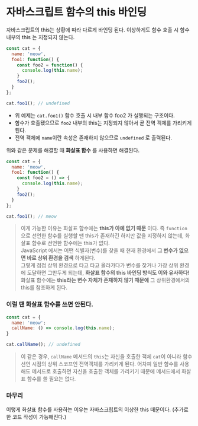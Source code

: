 # 자바스크립트 함수의 this 바인딩
자바스크립트의 this는 상황에 따라 다르게 바인딩 된다. 이상하게도 함수 호출 시 함수 내부의 this 는 지정되지 않는다.  
```javascript
const cat = {
  name: 'meow',
  foo1: function() {
    const foo2 = function() {
      console.log(this.name);
    }
    foo2();
  }
};

cat.foo1();	// undefined
```
- 위 예제는 ```cat.foo1()``` 함수 호출 시 내부 함수 foo2 가 실행되는 구조이다.
- 함수가 호출됐으므로 ```foo2``` 내부의 this는 지정되지 않아서 곧 전역 객체를 가리키게 된다.
- 전역 객체에 ```name```이란 속성은 존재하지 않으므로 ```undefined``` 로 출력된다.

위와 같은 문제를 해결할 때 __화살표 함수__ 를 사용하면 해결된다.  
```javascript
const cat = {
  name: 'meow',
  foo1: function() {
    const foo2 = () => {
      console.log(this.name);
    }
    foo2();
  }
};

cat.foo1();	// meow
```
> 이게 가능한 이유는 화살표 함수에는 __this가 아예 없기 때문__ 이다. 즉 ```function``` 으로 선언한 함수를 실행할 땐 this가 존재하긴 하지만 값을 지정하지 않는데, 화살표 함수로 선언한 함수에는 this가 없다.  
> JavaScript 에서는 어떤 식별자(변수)를 찾을 때 현재 환경에서 __그 변수가 없으면 바로 상위 환경을 검색__ 하게된다.  
> 그렇게 점점 상위 환경으로 타고 타고 올라가다가 변수를 찾거나 가장 상위 환경에 도달하면 그만두게 되는데, __화살표 함수의 this 바인딩 방식도 이와 유사하다!__  
> 화살표 함수에는 __this라는 변수 자체가 존재하지 않기 때문에__ 그 상위환경에서의 this를 참조하게 된다.  

### 이럴 땐 화살표 함수를 쓰면 안된다.
```javascript
const cat = {
  name: 'meow';
  callName: () => console.log(this.name);
}

cat.callName();	// undefined
```
> 이 같은 경우, ```callName``` 메서드의 ```this```는 자신을 호출한 객체 ```cat```이 아니라 함수 선언 시점의 상위 스코프인 전역객체를 가리키게 된다. 어차피 일반 함수를 사용해도 메서드로 호출하면 자신을 호출한 객체를 가리키기 때문에 메서드에서 화살표 함수를 쓸 필요는 없다.

### 마무리
이렇게 화살표 함수를 사용하는 이유는 자바스크립트의 이상한 this 때문이다. (추가로 한 코드 작성이 가능해진다.)







